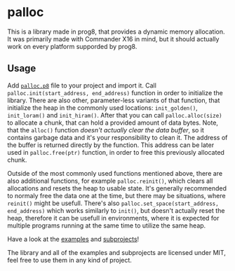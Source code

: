 # palloc
This is a library made in prog8, that provides a dynamic memory allocation. It was primarily made with Commander X16 in mind, but it should actually work on every platform supporded by prog8.

## Usage 
Add [`palloc.p8`](/palloc.p8) file to your project and import it. Call `palloc.init(start_address, end_address)` function in order to initialize the library. There are also other, parameter-less variants of that function, that initialize the heap in the commonly used locations: `init_golden()`, `init_loram()` and `init_hiram()`. After that you can call `palloc.alloc(size)` to allocate a chunk, that can hold a provided amount of data bytes. Note, that the `alloc()` function *doesn't actually clear the data buffer*, so it contains garbage data and it's your responsibility to clean it. The address of the buffer is returned directly by the function. This address can be later used in `palloc.free(ptr)` function, in order to free this previously allocated chunk. 

Outside of the most commonly used functions mentioned above, there are also additional functions, for example `palloc.reinit()`, which clears all allocations and resets the heap to usable state. It's generally recommended to normaly free the data one at the time, but there may be situations, where `reinit()` might be usefull. There's also `palloc.set_space(start_address, end_address)` which works similarly to `init()`, but doesn't actually reset the heap, therefore it can be usefull in environments, where it is expected for multiple programs running at the same time to utilize the same heap. 

Have a look at the [examples](/examples/) and [subprojects](/subprojects/)!

The library and all of the examples and subprojects are licensed under MIT, feel free to use them in any kind of project.